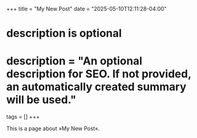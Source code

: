 +++
title = "My New Post"
date = "2025-05-10T12:11:28-04:00"

#
# description is optional
#
# description = "An optional description for SEO. If not provided, an automatically created summary will be used."

tags = []
+++

This is a page about »My New Post«.
